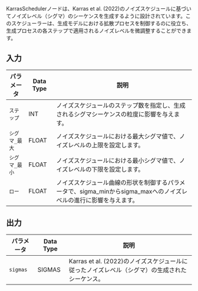 
KarrasSchedulerノードは、Karras et al. (2022)のノイズスケジュールに基づいてノイズレベル（シグマ）のシーケンスを生成するように設計されています。このスケジューラーは、生成モデルにおける拡散プロセスを制御するのに役立ち、生成プロセスの各ステップで適用されるノイズレベルを微調整することができます。

## 入力

| パラメータ   | Data Type | 説明                                                                                      |
|-------------|-------------|------------------------------------------------------------------------------------------------|
| `ステップ`     | INT         | ノイズスケジュールのステップ数を指定し、生成されるシグマシーケンスの粒度に影響を与えます。 |
| `シグマ_最大` | FLOAT       | ノイズスケジュールにおける最大シグマ値で、ノイズレベルの上限を設定します。                    |
| `シグマ_最小` | FLOAT       | ノイズスケジュールにおける最小シグマ値で、ノイズレベルの下限を設定します。                    |
| `ロー`       | FLOAT       | ノイズスケジュール曲線の形状を制御するパラメータで、sigma_minからsigma_maxへのノイズレベルの進行に影響を与えます。 |

## 出力

| パラメータ | Data Type | 説明                                                                 |
|-----------|-------------|-----------------------------------------------------------------------------|
| `sigmas`  | SIGMAS      | Karras et al. (2022)のノイズスケジュールに従ったノイズレベル（シグマ）の生成されたシーケンス。 |
